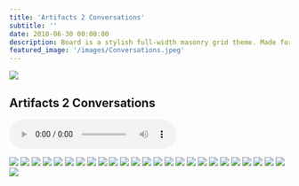 ```yaml
---
title: 'Artifacts 2 Conversations'
subtitle: ''
date: 2018-06-30 00:00:00
description: Board is a stylish full-width masonry grid theme. Made for designers, artists, photographers and developers to show off their best work.
featured_image: '/images/Conversations.jpeg'
---
```


![](/Lets-s-Act.github.io/images/Conversations.jpeg)

## Artifacts 2 Conversations
<audio controls src="https://doc-08-b4-docs.googleusercontent.com/docs/securesc/418bh1q5qmkfi163el5fedppbd6lbhtr/egh696clb8qqqcbfvmukmlobltf2eagb/1635814500000/07960865847291050361/16305475123285524990/1mrN949s5Ow7sSLCuaziOZya4McPmVIqj?e=download&amp;authuser=0" type="audio/x-wav"></audio>
<div class="gallery" data-columns="3">
    <img src="/Lets-s-Act.github.io/images/African American History.jpeg">
    <img src="/Lets-s-Act.github.io/images/life.jpeg">    
    <img src="/Lets-s-Act.github.io/images/stand out.jpeg">    
    <img src="/Lets-s-Act.github.io/images/Uninteresting.jpeg">    
    <img src="/Lets-s-Act.github.io/images/helping.jpeg"> 
    <img src="/Lets-s-Act.github.io/images/colony project.jpeg">
    <img src="/Lets-s-Act.github.io/images/teachers explain.jpeg">
    <img src="/Lets-s-Act.github.io/images/Pairing Up.jpeg">
    <img src="/Lets-s-Act.github.io/images/special treatment.jpeg">
    <img src="/Lets-s-Act.github.io/images/punishment.jpeg">
    <img src="/Lets-s-Act.github.io/images/majority white.jpeg">    
    <img src="/Lets-s-Act.github.io/images/Imagining.jpeg">
    <img src="/Lets-s-Act.github.io/images/outside in.jpeg">    
    <img src="/Lets-s-Act.github.io/images/Representation.jpeg">    
    <img src="/Lets-s-Act.github.io/images/picking classes.jpeg">    
    <img src="/Lets-s-Act.github.io/images/Robotic.jpeg">
    <img src="/Lets-s-Act.github.io/images/vaccines.jpeg">
    <img src="/Lets-s-Act.github.io/images/real world.jpeg">
    <img src="/Lets-s-Act.github.io/images/recommendations.jpeg">
    <img src="/Lets-s-Act.github.io/images/advocacy.jpeg">
    <img src="/Lets-s-Act.github.io/images/childlike.jpeg">
    <img src="/Lets-s-Act.github.io/images/private schools.jpeg">
    <img src="/Lets-s-Act.github.io/images/power.jpeg">  
    <img src="/Lets-s-Act.github.io/images/tough.jpeg">
    <img src="/Lets-s-Act.github.io/images/coolest.jpeg">
    <img src="/Lets-s-Act.github.io/images/bad teacher.jpeg">

</div>